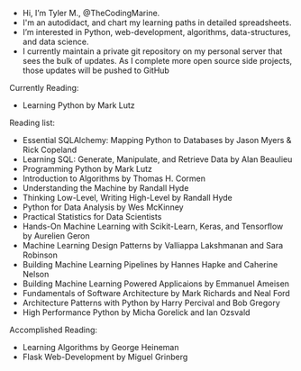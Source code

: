 - Hi, I’m Tyler M., @TheCodingMarine.
- I'm an autodidact, and chart my learning paths in detailed spreadsheets.
- I’m interested in Python, web-development, algorithms, data-structures, and data science.
- I currently maintain a private git repository on my personal server that sees the bulk of updates. As I complete more open source side projects, those updates will be pushed to GitHub

Currently Reading:
- Learning Python by Mark Lutz

Reading list:
- Essential SQLAlchemy: Mapping Python to Databases by Jason Myers & Rick Copeland
- Learning SQL: Generate, Manipulate, and Retrieve Data by Alan Beaulieu
- Programming Python by Mark Lutz
- Introduction to Algorithms by Thomas H. Cormen
- Understanding the Machine by Randall Hyde
- Thinking Low-Level, Writing High-Level by Randall Hyde
- Python for Data Analysis by Wes McKinney
- Practical Statistics for Data Scientists
- Hands-On Machine Learning with Scikit-Learn, Keras, and Tensorflow by Aurelien Geron
- Machine Learning Design Patterns by Valliappa Lakshmanan and Sara Robinson
- Building Machine Learning Pipelines by Hannes Hapke and Caherine Nelson
- Building Machine Learning Powered Applicaions by Emmanuel Ameisen
- Fundamentals of Software Architecture by Mark Richards and Neal Ford
- Architecture Patterns with Python by Harry Percival and Bob Gregory
- High Performance Python by Micha Gorelick and Ian Ozsvald


Accomplished Reading:
- Learning Algorithms by George Heineman
- Flask Web-Development by Miguel Grinberg
<!---
TheCodingMarine/TheCodingMarine is a ✨ special ✨ repository because its `README.md` (this file) appears on your GitHub profile.
You can click the Preview link to take a look at your changes.
--->
